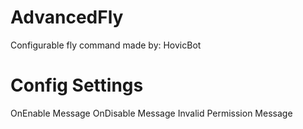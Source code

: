 # AdvancedFly
Configurable fly command made by: HovicBot
# Config Settings
OnEnable Message
OnDisable Message
Invalid Permission Message
